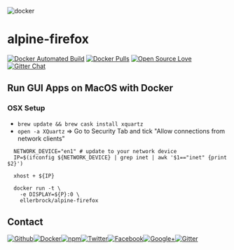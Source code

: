 ![docker](https://github.frapsoft.com/top/docker-security.jpg)

# alpine-firefox

[![Docker Automated Build](https://img.shields.io/docker/automated/ellerbrock/alpine-firefox.svg)](https://hub.docker.com/r/ellerbrock/alpine-firefox/) [![Docker Pulls](https://img.shields.io/docker/pulls/ellerbrock/alpine-firefox.svg)](https://hub.docker.com/r/ellerbrock/alpine-firefox/) [![Open Source Love](https://badges.frapsoft.com/os/v1/open-source.svg)](https://github.com/ellerbrock/open-source-badges/) [![Gitter Chat](https://badges.gitter.im/frapsoft/frapsoft.svg)](https://gitter.im/frapsoft/frapsoft/)

## Run GUI Apps on MacOS with Docker

### OSX Setup

- `brew update && brew cask install xquartz`
- `open -a XQuartz` => Go to Security Tab and tick "Allow connections from network clients"

```
  NETWORK_DEVICE="en1" # update to your network device
  IP=$(ifconfig ${NETWORK_DEVICE} | grep inet | awk '$1=="inet" {print $2}')

  xhost + ${IP}

  docker run -t \
    -e DISPLAY=${P}:0 \
    ellerbrock/alpine-firefox
```

##  Contact

[![Github](https://github.frapsoft.com/social/github.png)](https://github.com/ellerbrock/)[![Docker](https://github.frapsoft.com/social/docker.png)](https://hub.docker.com/u/ellerbrock/)[![npm](https://github.frapsoft.com/social/npm.png)](https://www.npmjs.com/~ellerbrock)[![Twitter](https://github.frapsoft.com/social/twitter.png)](https://twitter.com/frapsoft/)[![Facebook](https://github.frapsoft.com/social/facebook.png)](https://www.facebook.com/frapsoft/)[![Google+](https://github.frapsoft.com/social/google-plus.png)](https://plus.google.com/116540931335841862774)[![Gitter](https://github.frapsoft.com/social/gitter.png)](https://gitter.im/frapsoft/frapsoft/)
